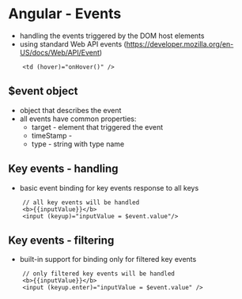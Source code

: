 # Angular - Events

- handling the events triggered by the DOM host elements
- using standard Web API events (https://developer.mozilla.org/en-US/docs/Web/API/Event) 

```
    <td (hover)="onHover()" />
```

## $event object
- object that describes the event
- all events have common properties:
  - target - element that triggered the event
  - timeStamp - 
  - type - string with type name


## Key  events - handling
- basic event binding for key events response to all keys

```
    // all key events will be handled
    <b>{{inputValue}}</b>
    <input (keyup)="inputValue = $event.value"/>
```

## Key events - filtering
- built-in support for binding only for filtered key events

```
    // only filtered key events will be handled
    <b>{{inputValue}}</b>
    <input (keyup.enter)="inputValue = $event.value" />
```